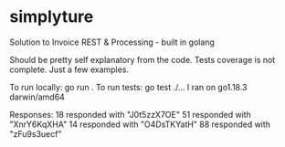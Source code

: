 # simplyture

Solution to Invoice REST & Processing - built in golang

Should be pretty self explanatory from the code. 
Tests coverage is not complete. Just a few examples.

To run locally: go run .
To run tests:  go test ./...
I ran on go1.18.3 darwin/amd64

Responses:
18  responded with  "J0t5zzX7OE"
51  responded with  "XnrY6KqXHA"
14  responded with  "O4DsTKYatH"
88  responded with  "zFu9s3uecf"

